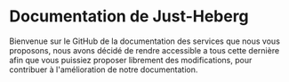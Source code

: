 # Documentation de Just-Heberg
Bienvenue sur le GitHub de la documentation des services que nous vous proposons, nous avons décidé de
rendre accessible a tous cette dernière afin que vous puissiez proposer librement des modifications, pour contribuer à l'amélioration de notre documentation.
